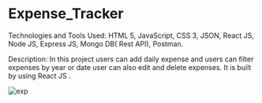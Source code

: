 # Expense_Tracker

Technologies and Tools Used: HTML 5, JavaScript, CSS 3, JSON, React JS, Node JS, Express JS, Mongo DB( Rest API), Postman.

Description: In this project users can add daily expense and users can filter expenses by year or date user can also edit and delete expenses. It is built by using React JS .


![exp](https://user-images.githubusercontent.com/108225877/181173620-d35e7132-8a8d-42ab-8131-0e6d62c9db38.png)
